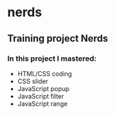 # nerds

## Training project Nerds

### In this project I mastered:
* HTML/CSS coding
* CSS slider
* JavaScript popup
* JavaScript filter
* JavaScript range
